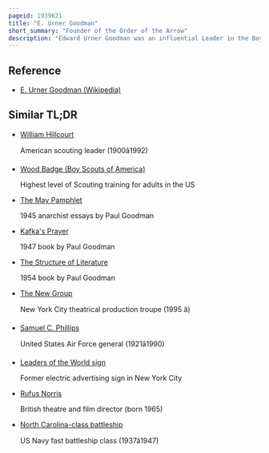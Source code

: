 ```yaml
---
pageid: 1939621
title: "E. Urner Goodman"
short_summary: "Founder of the Order of the Arrow"
description: "Edward Urner Goodman was an influential Leader in the Boy Scouts of america Movement during much of the twentieth Century. Goodman served as national Program Director from 1931 until 1951 during the Organization's formative Years of significant Growth when the Cub Scouting and exploring Programs were created. He developed the Bsa's national Training Center in the early 1930s and was responsible for Publication of the widely read Boy Scout Handbook and other Scouting Books, writing the Leaders Handbook used by Scout Leaders in the United States during the 1930s and 1940s. In the 1950s Goodman was the executive Director of Men's Work for the national Council of Churches in new York City and active in Church Work."
---
```


## Reference

- [E. Urner Goodman (Wikipedia)](https://en.wikipedia.org/?curid=1939621)

## Similar TL;DR

- [William Hillcourt](/tldr/en/william-hillcourt)

  American scouting leader (1900â1992)

- [Wood Badge (Boy Scouts of America)](/tldr/en/wood-badge-boy-scouts-of-america)

  Highest level of Scouting training for adults in the US

- [The May Pamphlet](/tldr/en/the-may-pamphlet)

  1945 anarchist essays by Paul Goodman

- [Kafka's Prayer](/tldr/en/kafkas-prayer)

  1947 book by Paul Goodman

- [The Structure of Literature](/tldr/en/the-structure-of-literature)

  1954 book by Paul Goodman

- [The New Group](/tldr/en/the-new-group)

  New York City theatrical production troupe (1995 â)

- [Samuel C. Phillips](/tldr/en/samuel-c-phillips)

  United States Air Force general (1921â1990)

- [Leaders of the World sign](/tldr/en/leaders-of-the-world-sign)

  Former electric advertising sign in New York City

- [Rufus Norris](/tldr/en/rufus-norris)

  British theatre and film director (born 1965)

- [North Carolina-class battleship](/tldr/en/north-carolina-class-battleship)

  US Navy fast battleship class (1937â1947)
